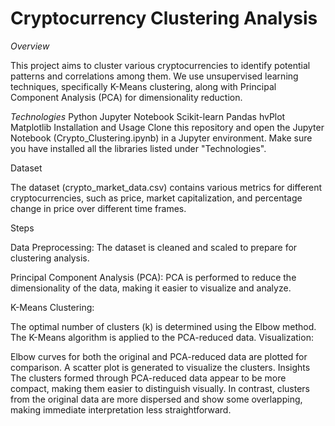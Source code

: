 # Cryptocurrency Clustering Analysis
*Overview*

This project aims to cluster various cryptocurrencies to identify potential patterns and correlations among them. We use unsupervised learning techniques, specifically K-Means clustering, along with Principal Component Analysis (PCA) for dimensionality reduction.

*Technologies*
Python
Jupyter Notebook
Scikit-learn
Pandas
hvPlot
Matplotlib
Installation and Usage
Clone this repository and open the Jupyter Notebook (Crypto_Clustering.ipynb) in a Jupyter environment. Make sure you have installed all the libraries listed under "Technologies".

Dataset

The dataset (crypto_market_data.csv) contains various metrics for different cryptocurrencies, such as price, market capitalization, and percentage change in price over different time frames.

Steps

Data Preprocessing: The dataset is cleaned and scaled to prepare for clustering analysis.

Principal Component Analysis (PCA): PCA is performed to reduce the dimensionality of the data, making it easier to visualize and analyze.

K-Means Clustering:

The optimal number of clusters (k) is determined using the Elbow method.
The K-Means algorithm is applied to the PCA-reduced data.
Visualization:

Elbow curves for both the original and PCA-reduced data are plotted for comparison.
A scatter plot is generated to visualize the clusters.
Insights
The clusters formed through PCA-reduced data appear to be more compact, making them easier to distinguish visually. In contrast, clusters from the original data are more dispersed and show some overlapping, making immediate interpretation less straightforward.
